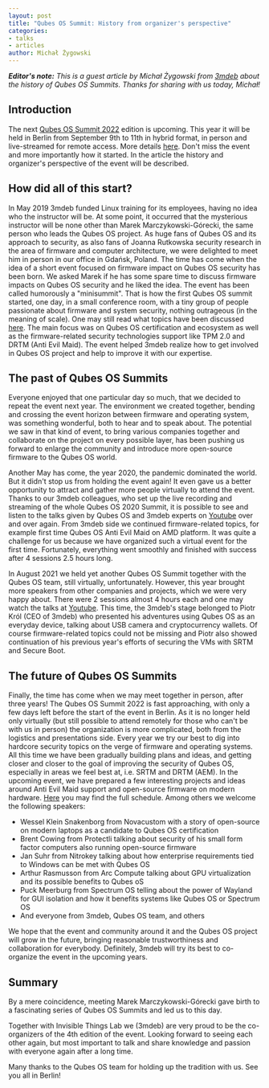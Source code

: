 ```yaml
---
layout: post
title: "Qubes OS Summit: History from organizer's perspective"
categories:
- talks
- articles
author: Michał Żygowski
---
```


_**Editor's note:** This is a guest article by Michał Żygowski from
[3mdeb](https://3mdeb.com/) about the history of Qubes OS Summits.
Thanks for sharing with us today, Michał!_

## Introduction

The next [Qubes OS Summit 2022](https://www.qubes-os.org/news/2022/07/29/qubes-os-summit-2022/)
edition is upcoming. This year it will be held in Berlin from September 9th to
11th in hybrid format, in person and live-streamed for remote access. More
details [here](https://qubesos.3mdeb.com/). Don't miss the event and more
importantly how it started. In the article the history and organizer's
perspective of the event will be described.

## How did all of this start?

In May 2019 3mdeb funded Linux training for its employees, having no idea who
the instructor will be. At some point, it occurred that the mysterious
instructor will be none other than Marek Marczykowski-Górecki, the same person
who leads the Qubes OS project. As huge fans of Qubes OS and its approach to
security, as also fans of Joanna Rutkowska security research in the area of
firmware and computer architecture, we were delighted to meet him in person in
our office in Gdańsk, Poland. The time has come when the idea of a short event
focused on firmware impact on Qubes OS security has been born. We asked Marek
if he has some spare time to discuss firmware impacts on Qubes OS security and
he liked the idea. The event has been called humorously a "minisummit". That is
how the first Qubes OS summit started, one day, in a small conference room,
with a tiny group of people passionate about firmware and system security,
nothing outrageous (in the meaning of scale). One may still read what topics
have been discussed
[here](https://blog.3mdeb.com/2019/2019-08-07-qubes-os-and-3mdeb-minisummit/).
The main focus was on Qubes OS certification and ecosystem as well as the
firmware-related security technologies support like TPM 2.0 and DRTM (Anti Evil
Maid). The event helped 3mdeb realize how to get involved in Qubes OS project
and help to improve it with our expertise.

## The past of Qubes OS Summits

Everyone enjoyed that one particular day so much, that we decided to repeat the
event next year. The environment we created together, bending and crossing the
event horizon between firmware and operating system, was something wonderful,
both to hear and to speak about. The potential we saw in that kind of event, to
bring various companies together and collaborate on the project on every
possible layer, has been pushing us forward to enlarge the community and
introduce more open-source firmware to the Qubes OS world.

Another May has come, the year 2020, the pandemic dominated the world. But it
didn't stop us from holding the event again! It even gave us a better
opportunity to attract and gather more people virtually to attend the event.
Thanks to our 3mdeb colleagues, who set up the live recording and streaming of
the whole Qubes OS 2020 Summit, it is possible to see and listen to the talks
given by Qubes OS and 3mdeb experts on
[Youtube](https://www.youtube.com/playlist?list=PLuISieMwVBpIwhPXcuYKtS50CHQOvt_BO)
over and over again. From 3mdeb side we continued firmware-related topics, for
example first time Qubes OS Anti Evil Maid on AMD platform. It was quite a
challenge for us because we have organized such a virtual event for the first
time. Fortunately, everything went smoothly and finished with success after 4
sessions 2.5 hours long.

In August 2021 we held yet another Qubes OS Summit together with the Qubes OS
team, still virtually, unfortunately. However, this year brought more speakers
from other companies and projects, which we were very happy about. There were 2
sessions almost 4 hours each and one may watch the talks at
[Youtube](https://www.youtube.com/playlist?list=PLuISieMwVBpIoLQzpYeZnkupURheXky6r).
This time, the 3mdeb's stage belonged to Piotr Król (CEO of 3mdeb) who presented
his adventures using Qubes OS as an everyday device, talking about USB camera
and cryptocurrency wallets. Of course firmware-related topics could not be
missing and Piotr also showed continuation of his previous year's efforts of
securing the VMs with SRTM and Secure Boot.

## The future of Qubes OS Summits

Finally, the time has come when we may meet together in person, after three
years! The Qubes OS Summit 2022 is fast approaching, with only a few days left
before the start of the event in Berlin. As it is no longer held only virtually
(but still possible to attend remotely for those who can't be with us in
person) the organization is more complicated, both from the logistics and
presentations side. Every year we try our best to dig into hardcore security
topics on the verge of firmware and operating systems. All this time we have
been gradually building plans and ideas, and getting closer and closer to the
goal of improving the security of Qubes OS, especially in areas we feel best
at, i.e. SRTM and DRTM (AEM). In the upcoming event, we have prepared a few
interesting projects and ideas around Anti Evil Maid support and open-source
firmware on modern hardware.
[Here](https://cfp.3mdeb.com/qubes-os-summit-2022/schedule/#) you may find the
full schedule. Among others we welcome the following speakers:

* Wessel Klein Snakenborg from Novacustom with a story of open-source on modern
  laptops as a candidate to Qubes OS certification
* Brent Cowing from Protectli talking about security of his small form factor
  computers also running open-source firmware
* Jan Suhr from Nitrokey talking about how enterprise requirements tied to
  Windows can be met with Qubes OS
* Arthur Rasmusson from Arc Compute talking about GPU virtualization and its
  possible benefits to Qubes oS
* Puck Meerburg from Spectrum OS telling about the power of Wayland for GUI
  isolation and how it benefits systems like Qubes OS or Spectrum OS
* And everyone from 3mdeb, Qubes OS team, and others

We hope that the event and community around it and the Qubes OS project will
grow in the future, bringing reasonable trustworthiness and collaboration for
everybody. Definitely, 3mdeb will try its best to co-organize the event in the
upcoming years.

## Summary

By a mere coincidence, meeting Marek Marczykowski-Górecki gave birth to a
fascinating series of Qubes OS Summits and led us to this day.

Together with Invisible Things Lab we (3mdeb) are very proud to be the
co-organizers of the 4th edition of the event. Looking forward to seeing each
other again, but most important to talk and share knowledge and passion with
everyone again after a long time.

Many thanks to the Qubes OS team for holding up the tradition with us. See you
all in Berlin!
